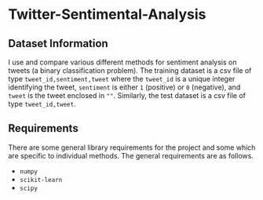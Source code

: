 # Twitter-Sentimental-Analysis

## Dataset Information

I use and compare various different methods for sentiment analysis on tweets (a binary classification problem). The training dataset is a csv file of type `tweet_id,sentiment,tweet` where the `tweet_id` is a unique integer identifying the tweet, `sentiment` is either `1` (positive) or `0` (negative), and `tweet` is the tweet enclosed in `""`. Similarly, the test dataset is a csv file of type `tweet_id,tweet`.

## Requirements

There are some general library requirements for the project and some which are specific to individual methods. The general requirements are as follows.  
* `numpy`
* `scikit-learn`
* `scipy`


